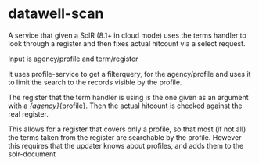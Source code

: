 # datawell-scan

A service that given a SolR (8.1+ in cloud mode) uses the terms handler to look
through a register and then fixes actual hitcount via a select request.

Input is agency/profile and term/register


It uses profile-service to get a filterquery, for the agency/profile and uses
it to limit the search to the records visible by the profile.

The register that the term handler is using is the one given as an argument with
a _{agency}_{profile}. Then the actual hitcount is checked against the real
register.

This allows for a register that covers only a profile, so that most (if not all)
the terms taken from the register are searchable by the profile. However this
requires that the updater knows about profiles, and adds them to the
solr-document
